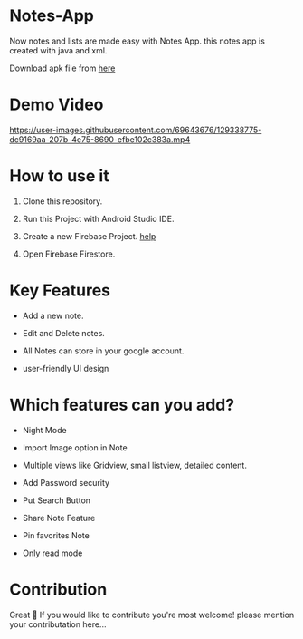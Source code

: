 # Notes-App


Now notes and lists are made easy with Notes App.
this notes app is created with java and xml.

Download apk file from [here](https://drive.google.com/file/d/1TkgIO0JIbTvXW9N29XdnKhJrASss9b7N/view?usp=sharing)

# Demo Video


https://user-images.githubusercontent.com/69643676/129338775-dc9169aa-207b-4e75-8690-efbe102c383a.mp4



# How to use it

1. Clone this repository.

2. Run this Project with Android Studio IDE.

3. Create a new Firebase Project. [help](https://firebase.google.com/docs/android/setup)

4. Open Firebase Firestore.


# Key Features

* Add a new note.

* Edit and Delete notes.

* All Notes can store in your google account.

* user-friendly UI design


# Which features can you add?

* Night Mode

* Import Image option in Note

* Multiple views like Gridview, small listview, detailed content.

* Add Password security

* Put Search Button

* Share Note Feature

* Pin favorites Note

* Only read mode


# Contribution

Great 🤩 If you would like to contribute you're most welcome!
please mention your contributation here...

